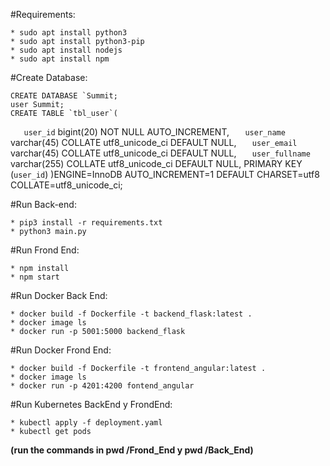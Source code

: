 #Requirements:

	* sudo apt install python3
	* sudo apt install python3-pip
	* sudo apt install nodejs
	* sudo apt install npm

#Create Database:

	CREATE DATABASE `Summit;
	user Summit;
	CREATE TABLE `tbl_user`(
`	user_id` bigint(20) NOT NULL AUTO_INCREMENT,
`	user_name` varchar(45) COLLATE utf8_unicode_ci DEFAULT NULL,
`	user_email` varchar(45) COLLATE utf8_unicode_ci DEFAULT NULL,
`	user_fullname` varchar(255) COLLATE utf8_unicode_ci DEFAULT NULL,
	PRIMARY KEY (`user_id`)
	)ENGINE=InnoDB AUTO_INCREMENT=1 DEFAULT CHARSET=utf8 COLLATE=utf8_unicode_ci;

#Run Back-end:

	* pip3 install -r requirements.txt
	* python3 main.py

#Run Frond End:

	* npm install
	* npm start

#Run Docker Back End:

	* docker build -f Dockerfile -t backend_flask:latest .
	* docker image ls
	* docker run -p 5001:5000 backend_flask

#Run Docker Frond End:

	* docker build -f Dockerfile -t frontend_angular:latest .
	* docker image ls
	* docker run -p 4201:4200 fontend_angular

#Run Kubernetes BackEnd y FrondEnd:

	* kubectl apply -f deployment.yaml
	* kubectl get pods

**(run the commands in pwd /Frond_End y pwd /Back_End)**
